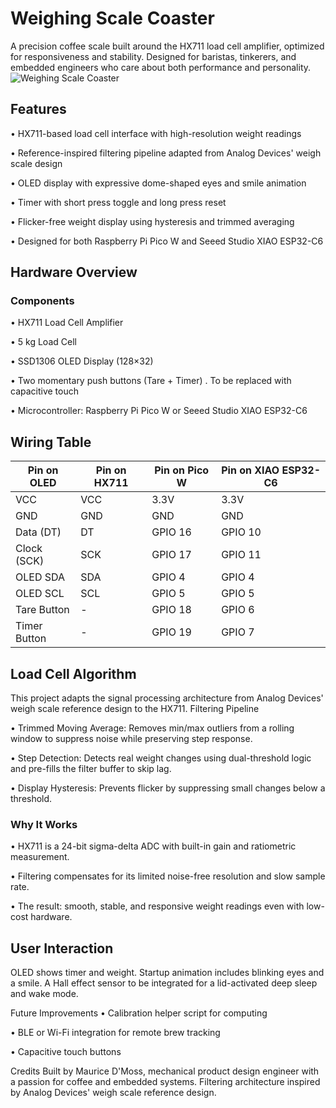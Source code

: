 # Weighing Scale Coaster
A precision coffee scale built around the HX711 load cell amplifier, optimized for responsiveness and stability. Designed for baristas, tinkerers, and embedded engineers who care about both performance and personality.
![Weighing Scale Coaster](https://github.com/meepdong/Weighing-Scale-Coaster/blob/master/Renderv1.jpg)
## Features
• 	HX711-based load cell interface with high-resolution weight readings

• 	Reference-inspired filtering pipeline adapted from Analog Devices' weigh scale design

• 	OLED display with expressive dome-shaped eyes and smile animation

• 	Timer with short press toggle and long press reset

• 	Flicker-free weight display using hysteresis and trimmed averaging

• 	Designed for both Raspberry Pi Pico W and Seeed Studio XIAO ESP32-C6

## Hardware Overview
### Components
• 	HX711 Load Cell Amplifier

• 	5 kg Load Cell

• 	SSD1306 OLED Display (128×32)

• 	Two momentary push buttons (Tare + Timer) . To be replaced with capacitive touch 

• 	Microcontroller: Raspberry Pi Pico W or Seeed Studio XIAO ESP32-C6

## Wiring Table

| Pin on OLED       | Pin on HX711 | Pin on Pico W | Pin on XIAO ESP32-C6 |
|---------------|--------------|----------------|----------------------|
| VCC           | VCC          | 3.3V           | 3.3V                 |
| GND           | GND          | GND            | GND                  |    
| Data (DT)     | DT           | GPIO 16        | GPIO 10              |
| Clock (SCK)   | SCK          | GPIO 17        | GPIO 11              |
| OLED SDA      | SDA          | GPIO 4         | GPIO 4               |    
| OLED SCL      | SCL          | GPIO 5         | GPIO 5               |
| Tare Button   | -            | GPIO 18        | GPIO 6               |
| Timer Button  | -            | GPIO 19        | GPIO 7               |

## Load Cell Algorithm
This project adapts the signal processing architecture from Analog Devices' weigh scale reference design to the HX711.
Filtering Pipeline

• 	Trimmed Moving Average: Removes min/max outliers from a rolling window to suppress noise while preserving step response.

• 	Step Detection: Detects real weight changes using dual-threshold logic and pre-fills the filter buffer to skip lag.

• 	Display Hysteresis: Prevents flicker by suppressing small changes below a threshold.

### Why It Works
• 	HX711 is a 24-bit sigma-delta ADC with built-in gain and ratiometric measurement.

• 	Filtering compensates for its limited noise-free resolution and slow sample rate.

• 	The result: smooth, stable, and responsive weight readings even with low-cost hardware.

## User Interaction

OLED shows timer and weight. Startup animation includes blinking eyes and a smile. A Hall effect sensor to be integrated for a lid-activated deep sleep and wake mode.

Future Improvements
• 	Calibration helper script for computing 

• 	BLE or Wi-Fi integration for remote brew tracking

• 	Capacitive touch buttons

Credits
Built by Maurice D'Moss, mechanical product design engineer with a passion for coffee and embedded systems.
Filtering architecture inspired by Analog Devices' weigh scale reference design.
